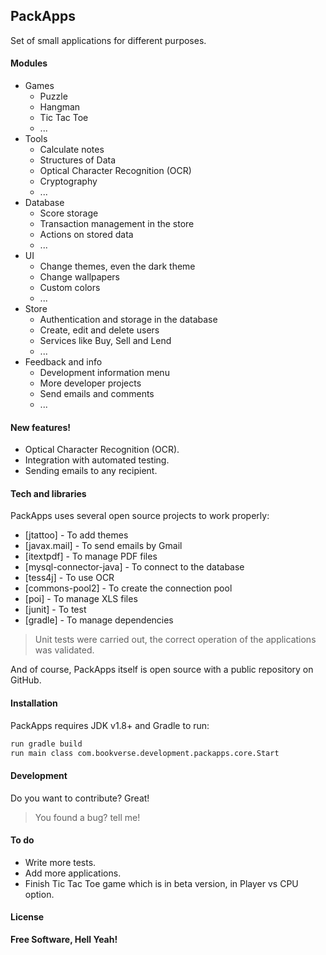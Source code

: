 ## PackApps

Set of small applications for different purposes.

#### Modules

  + Games
    * Puzzle
    * Hangman
    * Tic Tac Toe
    * ...
  + Tools
    * Calculate notes
    * Structures of Data
    * Optical Character Recognition (OCR)
    * Cryptography
    * ...
  + Database
    * Score storage
    * Transaction management in the store
    * Actions on stored data
    * ...
  + UI
    * Change themes, even the dark theme
    * Change wallpapers
    * Custom colors
    * ...
  + Store
    * Authentication and storage in the database
    * Create, edit and delete users
    * Services like Buy, Sell and Lend
    * ...
  + Feedback and info
    * Development information menu
    * More developer projects
    * Send emails and comments
    * ...
       
#### New features!

  - Optical Character Recognition (OCR).
  - Integration with automated testing.
  - Sending emails to any recipient.

#### Tech and libraries

PackApps uses several open source projects to work properly:

* [jtattoo] - To add themes
* [javax.mail] - To send emails by Gmail
* [itextpdf] - To manage PDF files
* [mysql-connector-java] - To connect to the database
* [tess4j] - To use OCR
* [commons-pool2] - To create the connection pool
* [poi] - To manage XLS files
* [junit] - To test
* [gradle] - To manage dependencies

>Unit tests were carried out, the correct operation of the applications was validated.

And of course, PackApps itself is open source with a public repository on GitHub.

#### Installation

PackApps requires JDK v1.8+ and Gradle to run:

```sh
run gradle build 
run main class com.bookverse.development.packapps.core.Start
```

#### Development

Do you want to contribute? Great!
>You found a bug? tell me!

#### To do

 - Write more tests.
 - Add more applications.
 - Finish Tic Tac Toe game which is in beta version, in Player vs CPU option.
 
#### License

**Free Software, Hell Yeah!**